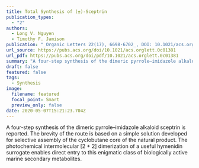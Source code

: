 ```yaml
---
title: Total Synthesis of (±)-Sceptrin
publication_types:
  - "2"
authors:
  - Long V. Nguyen 
  - Timothy F. Jamison
publication: "_Organic Letters 22(17), 6698-6702_, DOI: 10.1021/acs.orglett.0c01381"
url_source: https://pubs.acs.org/doi/10.1021/acs.orglett.0c01381
url_pdf: https://pubs.acs.org/doi/pdf/10.1021/acs.orglett.0c01381
summary: "A four-step synthesis of the dimeric pyrrole–imidazole alkaloid sceptrin is reported. The brevity of the route is based on a simple solution developed for selective assembly of the cyclobutane core of the natural product. The photochemical intermolecular [2 + 2] dimerization of a useful hymenidin surrogate enables direct entry to this enigmatic class of biologically active marine secondary metabolites."
draft: false
featured: false
tags:
  - Synthesis
image:
  filename: featured
  focal_point: Smart
  preview_only: false
date: 2020-05-07T15:21:23.704Z
---
```

  A four-step synthesis of the dimeric pyrrole–imidazole alkaloid sceptrin is reported. The brevity of the route is based on a simple solution developed for selective assembly of the cyclobutane core of the natural product. The photochemical intermolecular [2 + 2] dimerization of a useful hymenidin surrogate enables direct entry to this enigmatic class of biologically active marine secondary metabolites.
